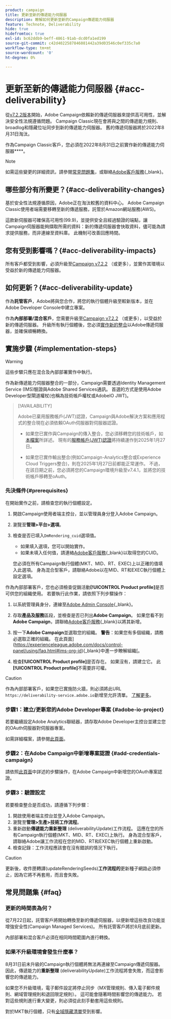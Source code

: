 ```yaml
---
product: campaign
title: 更新至新的傳遞能力伺服器
description: 瞭解如何更新至新的Campaign傳遞能力伺服器
feature: Technote, Deliverability
hide: true
hidefromtoc: true
exl-id: bc62ddb9-beff-4861-91ab-dcd0fa1ed199
source-git-commit: c42d4022587846081442a39d03546c0ef335c7a0
workflow-type: tm+mt
source-wordcount: '0'
ht-degree: 0%

---
```


# 更新至新的傳遞能力伺服器 {#acc-deliverability}

從[v7.2.2版本](../../rn/using/latest-release.md#release-7-2-2)開始，Adobe Campaign依賴新的傳遞伺服器來提供高可用性，並解決安全性法規遵循問題。 Campaign Classic現在會將與之間的傳遞能力規則、broadlog和隱藏位址同步到新的傳遞能力伺服器。 舊的傳遞伺服器將於2022年8月31日淘汰。

作為Campaign Classic客戶，您必須在2022年8月31日之前實作新的傳遞能力伺服器&#x200B;****。

>[!NOTE]
>
>如需這些變更的詳細資訊，請參閱[常見問題集](#faq)，或聯絡[Adobe客戶服務](https://helpx.adobe.com/tw/enterprise/admin-guide.html/enterprise/using/support-for-experience-cloud.ug.html){_blank}。
>

## 哪些部分有所變更？{#acc-deliverability-changes}

基於安全性法規遵循原因，Adobe正在淘汰較舊的資料中心。 Adobe Campaign Classic使用者端需要移轉至新的傳遞服務，託管於Amazon網站服務(AWS)。

這款新伺服器可確保高可用性(99.9)，並提供安全且經過驗證的端點，讓Campaign伺服器能夠擷取所需的資料：新的傳遞伺服器會快取資料，儘可能為請求提供服務，而非連線至資料庫&#x200B;。 此機制可改善回應時間&#x200B;。

## 您有受到影響嗎？{#acc-deliverability-impacts}

所有客戶都受到影響，必須升級至[Campaign v7.2.2](../../rn/using/latest-release.md#release-7-2-2) （或更多），並實作其環境以受益於新的傳遞能力伺服器。

## 如何更新？{#acc-deliverability-update}

作為&#x200B;**託管客戶**，Adobe將與您合作，將您的執行個體升級至較新版本，並在Adobe Developer Console中建立專案。

作為&#x200B;**內部部署/混合客戶**，您需要升級至[Campaign v7.2.2](../../rn/using/latest-release.md#release-7-2-2) （或更多），以受益於新的傳遞伺服器。 升級所有執行個體後，您必須[實作新的整合](#implementation-steps)以Adobe傳遞伺服器，並確保順暢轉換。

## 實施步驟 {#implementation-steps}

>[!WARNING]
>
>這些步驟只應在混合及內部部署實作中執行。

作為新傳遞能力伺服器整合的一部分，Campaign需要透過Identity Management Service (IMS)驗證與Adobe Shared Services通訊。 首選的方式是使用Adobe Developer型閘道權杖(也稱為技術帳戶權杖或AdobeIO JWT)。

>[!AVAILABILITY]
>
> Adobe已棄用服務帳戶(JWT)認證，Campaign與Adobe解決方案和應用程式的整合現在必須依賴OAuth伺服器對伺服器認證。 </br>
>
> * 如果您已實作與Campaign的傳入整合，您必須移轉您的技術帳戶，如[本檔案](https://developer.adobe.com/developer-console/docs/guides/authentication/ServerToServerAuthentication/migration/#_blank)所詳述。 現有的[服務帳戶(JWT)認證](../../integrations/using/oauth-technical-account.md)將持續運作到2025年1月27日。</br>
>
> * 如果您已實作輸出整合(例如Campaign-Analytics整合或Experience Cloud Triggers整合)，則在2025年1月27日前都能正常運作。 不過，在該日期之前，您必須將您的Campaign環境升級至v7.4.1，並將您的技術帳戶移轉至oAuth。

### 先決條件{#prerequisites}

在開始實作之前，請檢查您的執行個體設定。

1. 開啟Campaign使用者端主控台，並以管理員身分登入Adobe Campaign。
1. 瀏覽至&#x200B;**管理>平台>選項**。
1. 檢查是否已填入`DmRendering_cuid`選項值。

   * 如果填入選項，您可以開始實作。
   * 如果未填入任何值，請連絡[Adobe客戶服務](https://helpx.adobe.com/tw/enterprise/admin-guide.html/enterprise/using/support-for-experience-cloud.ug.html){_blank}以取得您的CUID。

   您必須在所有Campaign執行個體(MKT、MID、RT、EXEC)上以正確的值填入此選項。 身為混合型客戶，請聯絡Adobe以在MID、RT和EXEC執行個體上設定選項。

作為內部部署客戶，您也必須檢查促銷活動&#x200B;**[!UICONTROL Product profile]**&#x200B;是否可供您的組織使用。 若要執行此作業，請依照下列步驟操作：

1. 以系統管理員身分，連線至[Adobe Admin Console](https://adminconsole.adobe.com/){_blank}。
1. 存取&#x200B;**產品及服務**&#x200B;區段，並檢查是否已列出&#x200B;**Adobe Campaign**。
如果您看不到**Adobe Campaign**，請聯絡[Adobe客戶服務](https://helpx.adobe.com/tw/enterprise/admin-guide.html/enterprise/using/support-for-experience-cloud.ug.html){_blank}以將其新增。
1. 按一下&#x200B;**Adobe Campaign**並選取您的組織。
   **警告**：如果您有多個組織，請務必選取正確的組織。 在此頁面](https://experienceleague.adobe.com/docs/control-panel/using/faq.html#ims-org-id){_blank}中進一步瞭解組織[。

1. 檢查&#x200B;**[!UICONTROL Product profile]**&#x200B;是否存在。 如果沒有，請建立它。 此&#x200B;**[!UICONTROL Product profile]**&#x200B;不需要許可權。


>[!CAUTION]
>
>作為內部部署客戶，如果您已實施防火牆，則必須將此URL `https://deliverability-service.adobe.io`新增至允許清單。 [了解更多](../../installation/using/url-permissions.md)。


### 步驟1：建立/更新您的Adobe Developer專案 {#adobe-io-project}

若要繼續設定Adobe Analytics聯結器，請存取Adobe Developer主控台並建立您的OAuth伺服器對伺服器專案。

如需詳細檔案，請參閱[此頁面](../../integrations/using/oauth-technical-account.md#oauth-service)。

### 步驟2：在Adobe Campaign中新增專案認證 {#add-credentials-campaign}

請依照[此頁面](../../integrations/using/oauth-technical-account.md#add-credentials)中詳述的步驟操作，在Adobe Campaign中新增您的OAuth專案認證。

### 步驟3：驗證設定

若要檢查整合是否成功，請遵循下列步驟：

1. 開啟使用者端主控台並登入Adobe Campaign。
1. 瀏覽至&#x200B;**管理>生產>技術工作流程**。
1. 重新啟動&#x200B;**傳遞能力重新整理** (deliverabilityUpdate)工作流程。 這應在您的所有Campaign執行個體(MKT、MID、RT、EXEC)上執行。 身為混合型客戶，請聯絡Adobe讓工作流程在您的MID、RT和EXEC執行個體上重新啟動。
1. 檢查記錄：工作流程應該會在沒有錯誤的情況下執行。

>[!CAUTION]
>
>更新後，收件匣轉譯(updateRenderingSeeds)**工作流程的**&#x200B;更新種子網路必須停止，因為它將不再套用，而且會失敗。

## 常見問題集 {#faq}

### 更新的時間表為何？

從7月22日起，託管客戶將開始轉換至新的傳遞伺服器，以便新增這些改良功能並增強安全性(Campaign Managed Services)。 所有託管客戶將於8月底前更新。

內部部署和混合客戶必須在相同時間範圍內進行轉換。

### 如果不升級環境會發生什麼事？

8月31日前未升級的Campaign執行個體將無法再連線至Campaign傳遞伺服器。 因此，傳遞能力的&#x200B;**重新整理** (deliverabilityUpdate)工作流程將會失敗，而這會影響您的傳遞能力。

如果您不升級環境，電子郵件設定將停止同步（MX管理規則、傳入電子郵件規則、網域管理規則和退回限定規則）。 這可能會隨著時間影響您的傳遞能力。 若對這些規則進行重大變更，則必須從此刻手動套用這些規則。

對於MKT執行個體，只有[全域隱藏清單](../../campaign-opt/using/filtering-rules.md#default-deliverability-exclusion-rules)受到影響。
